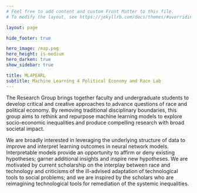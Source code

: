 ```yaml
---
# Feel free to add content and custom Front Matter to this file.
# To modify the layout, see https://jekyllrb.com/docs/themes/#overriding-theme-defaults

layout: page

hide_footer: true

hero_image: /map.png
hero_height: is-medium
hero_darken: true
show_sidebar: true

title: ML4PEARL
subtitle: Machine Learning 4 Political Economy and Race Lab
---
```

The Research Group brings together faculty and undergraduate students to develop critical and creative approaches to advance questions of race and political economy. By removing traditional disciplinary boundaries, this group aims to rethink and repurpose machine learning models to explore socio-economic inequalities and produce compelling research with broad societal impact.

We are broadly interested in leveraging the underlying structure of data to improve and interpret learning outcomes in neural network models. Interpretable models provide an opportunity to affirm or deny existing hypotheses; garner additional insights and inspire new hypotheses. We are motivated by current scholarship on the interplay between race and technology and criticisms of the ill-advised adaptation of technological tools to social problems; and we are inspired by the
scholars who are reimagining technological tools for remediation of the systemic inequalities.